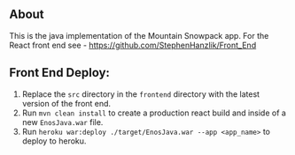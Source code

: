 ## About
This is the java implementation of the Mountain Snowpack app.  For the React front end see - https://github.com/StephenHanzlik/Front_End

## Front End Deploy:
1) Replace the `src` directory in the `frontend` directory with the latest version of the front end.
2) Run `mvn clean install` to create a production react build and inside of a new `EnosJava.war` file.
3) Run `heroku war:deploy ./target/EnosJava.war --app <app_name>` to deploy to heroku.
